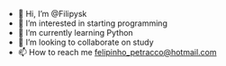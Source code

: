 - 👋 Hi, I’m @Filipysk
- 👀 I’m interested in starting programming
- 🌱 I’m currently learning Python
- 💞️ I’m looking to collaborate on study
- 📫 How to reach me felipinho_petracco@hotmail.com

<!---
Filipysk/Filipysk is a ✨ special ✨ repository because its `README.md` (this file) appears on your GitHub profile.
You can click the Preview link to take a look at your changes.
--->
